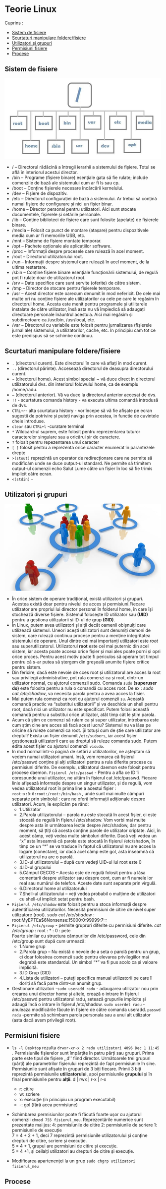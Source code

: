 # Teorie Linux
Cuprins :
  - [Sistem de fisiere](#sistem-de-fisiere)
  - [Scurtaturi manipulare foldere/fisiere](#scurtaturi-manipulare-folderefisiere)
  - [Utilizatori și grupuri](#utilizatori-și-grupuri)
  - [Permisiuni fisiere](#permisiuni-fisiere)
  - [Procese](#procese)
## Sistem de fisiere
![teorie](teorie%20linux.jpg)
* / – Directorul rădăcină a întregii ierarhii a sistemului de fișiere. Totul se află în interiorul acestui director.
* /bin – Programe (fișiere binare) esențiale gata să fie rulate; include comenzile de bază ale sistemului cum ar fi ls sau cp.
* /boot – Conține fișierele necesare încărcării kernelului.
* /dev – Fișiere de dispozitiv.
* /etc – Directorul configurației de bază a sistemului. Ar trebui să conțină numai fișiere de configurare și nici un fișier binar.
* /home – Director personal pentru utilizatori. Aici sunt stocate documentele, fișierele și setările personale.
* /lib – Conține biblioteci de fișiere care sunt folosite (apelate) de fișierele binare.
* /media – Folosit ca punct de montare (atașare) pentru dispozitivele media cum ar fi memoriile USB, etc.
* /mnt – Sisteme de fișiere montate temporar.
* /opt – Pachete opționale ale aplicațiilor software.
* /proc – Informații despre procesele care rulează în acel moment.
* /root – Directorul utilizatorului root.
* /run – Informații despre sistemul care rulează în acel moment, de la ultima restartare.
* /sbin – Conține fișiere binare esențiale funcționării sistemului, de regulă pot fi rulate doar de utilizatorul root.
* /srv – Date specifice care sunt servite (oferite) de către sistem.
* /tmp – Director de stocare pentru fișierele temporare.
* /usr – Acest director este oarecum denumit în mod nefericit. De cele mai multe ori nu conține fișiere ale utilizatorilor ca cele pe care le regăsim în directorul home. Acesta este menit pentru programele și utilitarele instalate de către utilizator, însă asta nu vă împiedică să adaugați directoare personale înăuntrul acestuia. Aici mai regăsim și subdirectoare ca /usr/bin, /usr/local, etc.
* /var – Directorul cu variabile este folosit pentru jurnalizarea (fișierele jurnal ale) sistemului, a utilizatorilor, cache, etc. În principiu cam tot ce este predispus să se schimbe continuu.

## Scurtaturi manipulare foldere/fisiere
* `.` (directorul curent). Este directorul în care vă aflați în mod curent.
* `..` (directorul părinte). Accesează directorul de deasupra directorului curent.
* `~` (directorul home). Acest simbol special ~ vă duce direct în directorul utilizatorului dvs. din interiorul foldwului home, ca de exemplu /home/radu.
* `–` (directorul anterior). Vă va duce la directorul anterior accesat de dvs.
* `!!` - scurtatura comanda history - va executa ultima comandă introdusă de dvs.
* `CTRL+r`- alta scurtatura history - vor începe să vă fie afișate pe ecran sugestii de potrivire și puteți naviga prin acestea, in functie de cuvintele cheie introduse.
* `clear` sau `CTRL+l` -curatare terminal
* `*` Wildcard-ul suprem, este folosit pentru reprezentarea tuturor caracterelor singulare sau a oricărui șir de caractere.
* `?` folosit pentru repezentarea unui caracter
* `[ ]` folosit pentru a reprezenta orice caracter enumerat în parantezele drepte
* `>(stout)`  reprezintă un operator de redirecționare care ne permite să modificăm unde se duce output-ul standard. Ne permite să trimitem output-ul comenzii echo Salut Lume către un fișier în loc să fie trimis implicit către ecran. 
* `<(stdin)` -

## Utilizatori și grupuri
![poza](utilizatori_si_grupuri.jpg)

* În orice sistem de operare tradițional, există utilizatori și grupuri. Acestea există doar pentru nivelul de acces și permisiuni.Fiecare utilizator are propriul lui director personal în folderul home, în care își stochează diverse fișiere. Sistemul folosește ID utilizator sau **(UID)** pentru a gestiona utilizatorii si ID-ul de grup **(GID)**.
* În Linux, putem avea utilizatori și alții decât oamenii obișnuiți care utilizează sistemul. Uneori acești utilizatori sunt denumiți demoni de sistem, care rulează continuu procese pentru a menține integritatea sistemului de operare. Unul dintre cei mai importanți utilizatori este _root_ sau superutilizatorul. Utilizatorul **root** este cel mai puternic din acel sistem, iar acesta poate accesa orice fișier și mai ales poate porni și opri orice proces. Pentru acest motiv poate fi periculos să operam tot timpul pentru că s-ar putea să ștergem din greșeală anumite fișiere critice pentru sistem.
* Din fericire, dacă este nevoie de cces root și utilizatorul are acces la root sau privilegii administrative, pot rula comenzi ca și root, dintr-un utilizator normal, cu ajutorul comenzii sudo. Comanda `sudo` **(superuser do)** este folosita pentru a rula o comandă cu acces root. De ex : _sudo cat /etc/shadow_, va necesita parola pentru a avea acces la fisier.
* Mai putem rula comenzi ca root cu ajutorul comenzii `su`. Această comandă practic va “substitui utilizatorii” și va deschide un shell pentru root, dacă nici un utilizator nu este specificat. Putem folosi această comandă pentru a substitui orice utilizator, atât timp cât le știm parola.
* Acum că știm ce comenzi să rulam ca și super utilizator, întrebarea este cum știm cine are acces să facă acest lucru? Sistemul nu va lăsa pe oricine să ruleze comenzi ca root. Și totuși cum de știe care utilizator are dreptul? Exista un fișier denumit `/etc/sudoers`, iar acest fișier gestionează utilizatorii care au dreptul să ruleze comanda sudo. Putem edita acest fișier cu ajutorul comenzii `visudo`.
* In mod normal într-o pagină de setări a utilizatorilor, ne așteptam să vedem numai utilizatori umani. Insă, vom remarca că fișierul /etc/passwd conține și alți utilizatori pentru a rula diferite procese cu permisiuni diferite. De exemplu, utilizatorul daemon este folosit pentru procese daemon.
`Fișierul /etc/passwd` - Pentru a afla ce ID îi corespunde unui utilizator, ne uităm în fișierul cat /etc/passwd. Fiecare linie afișează informație despre un singur utilizator, și de regulă, vom vedea utilizatorul root în prima line a acestui fișier : `root:x:0:0:root:/root:/bin/bash`  , unde sunt mai multe câmpuri separate prin simbolul : care ne oferă informații adiționale despre utilizatori. Acum, le explicăm pe rând:
  * 1.Utilizator
  * 2.Parola utilizatorului – parola nu este stocată în acest fișier, ci este stocată de regulă în fișierul /etc/shadow. Vom vorbi mai multe despre asta în următoarea lecție despre /etc/shadow, dar pentru moment, să țtiți că acesta conține parole de utilizator criptate. Aici, în acest câmp, veți vedea multe simboluri diferite. Dacă veți vedea un “x” asta înseamnă că parola este stocată în fișierul /etc/shadow, în timp ce un “*” se va traduce în faptul că utilizatorul nu are acces la logare (conectare), iar dacă acel câmp este gol, asta înseamnă că utilizatorul nu are o parolă.
  * 3.ID-ul utilizatorului – după cum vedeți UID-ul lui root este 0
  * 4.ID-ul grupului
  * 5.Câmpul GECOS – Acesta este de regulă folosit pentru a lăsa comentarii despre utilizator sau despre cont, cum ar fi numele lor real sau numărul de telefon. Aceste date sunt separate prin virgulă.
  * 6.Directorul home al utilizatorului
  * 7.Shell-ul utilizatorului – veți vedea probabil o mulțime de utilizatori cu shell-ul implicit setat pentru bash.
* `Fișierul /etc/shadow`  este folosit pentru a stoca informații despre autentificarea utilizatorilor. Necesită permisiuni de citire de nivel super utilizatore (root).
_sudo cat /etc/shadow_  :
root:MyEPTEa$6Nonsense:15000:0:99999:7:::
* `Fișierul /etc/group`  - permite grupruri diferite cu permisiuni diferite.
_cat /etc/group_    :   root : * : 0 : pete\
Foarte similar cu structura câmpurilor din /etc/password, cele din /etc/group sunt după cum urmează:
    * 1.Nume grup
    * 2.Parola grup – Nu există o nevoie de a seta o parolă pentru un grup, ci doar folosirea comenzii sudo pentru elevarea privilegiilor mai degrabă este standardul. Un simbol “*” va fi pus acolo ca și valoare implicită.
    * 3.ID Grup (GID)
    * 4.Lista de utilizatori – puteți specifica manual utilizatorii pe care îi doriți să facă parte dintr-un anumit grup.
* Gestionare utilizatori -`sudo useradd radu` - adaugarea utilizator nou prin crearea unui director home și altele, crează o intrare în fișierul /etc/passwd pentru utilizatorul radu, setează grupurile implicite și adaugă încă o intrare în fișierul /etc/shadow. `sudo userdel radu` - anuleaza modificările făcute în fișiere de către comanda useradd. `passwd radu` -permite să schimbam parola personala sau a unui alt utilizator (asta dacă avem privilegii root).

## Permisiuni fisiere
* `ls -l Desktop` rezulta `drwxr-xr-x 2 radu utilizatori 4096 Dec 1 11:45` . Permisiunile fișierelor sunt împărțite în patru părți sau grupuri. Prima parte este tipul de fișiere ,,d'' fiind director. Următoarele trei grupuri (părți) ale parametrilor fișierului reprezintă de fapt permisiunile în sine. Permisiunile sunt afișate în grupuri de 3 biți fiecare. Primii 3 biți reprezintă permisiunile **utilizatorului**, apoi permisiunile **grupului** și în final permisiunile pentru **alții**.
d | rwx | r-x | r-x 
    * r: citire
    * w: scriere
    * x: execuție (în principiu un program executabil)
    * -: gol (fără acea permisiune)

* Schimbarea permisiunilor poate fi făcută foarte ușor cu ajutorul comenzii `chmod 755 fisierul_meu`. Reprezentările numerice sunt prezentate mai jos:
4: permisiunile de citire
2: permisiunile de scriere
1: permisiunile de execuție\
7 = 4 + 2 + 1, deci 7 reprezintă permisiunile utilizatorului și conține drepturi de citire, scriere și execuție.\
5 = 4 + 1, grupul are permisiuni de citire și execuție.\
5 = 4 +1, și ceilalți utilizatori au drepturi de citire și execuție.

* Modificarea apartenenței la un grup `sudo chgrp utilizatori fisierul_meu`

## Procese

